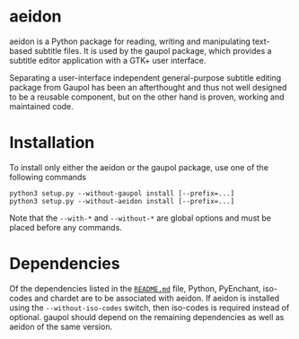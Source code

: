 aeidon
======

aeidon is a Python package for reading, writing and manipulating
text-based subtitle files. It is used by the gaupol package, which
provides a subtitle editor application with a GTK+ user interface.

Separating a user-interface independent general-purpose subtitle editing
package from Gaupol has been an afterthought and thus not well designed
to be a reusable component, but on the other hand is proven, working and
maintained code.

Installation
============

To install only either the aeidon or the gaupol package, use one
of the following commands

    python3 setup.py --without-gaupol install [--prefix=...]
    python3 setup.py --without-aeidon install [--prefix=...]

Note that the `--with-*` and `--without-*` are global options and must
be placed before any commands.

Dependencies
============

Of the dependencies listed in the [`README.md`](README.md) file, Python,
PyEnchant, iso-codes and chardet are to be associated with aeidon. If
aeidon is installed using the `--without-iso-codes` switch, then
iso-codes is required instead of optional. gaupol should depend on the
remaining dependencies as well as aeidon of the same version.
